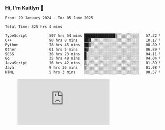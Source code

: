 ### Hi, I'm Kaitlyn 👋
<!--START_SECTION:waka-->

```txt
From: 29 January 2024 - To: 05 June 2025

Total Time: 825 hrs 4 mins

TypeScript          507 hrs 54 mins ██████████████▒░░░░░░░░░░   57.32 %
C++                 90 hrs 8 mins   ██▓░░░░░░░░░░░░░░░░░░░░░░   10.17 %
Python              78 hrs 45 mins  ██▒░░░░░░░░░░░░░░░░░░░░░░   08.89 %
Other               61 hrs 5 mins   █▓░░░░░░░░░░░░░░░░░░░░░░░   06.89 %
SCSS                36 hrs 23 mins  █░░░░░░░░░░░░░░░░░░░░░░░░   04.11 %
Go                  35 hrs 48 mins  █░░░░░░░░░░░░░░░░░░░░░░░░   04.04 %
JavaScript          16 hrs 42 mins  ▒░░░░░░░░░░░░░░░░░░░░░░░░   01.89 %
Java                9 hrs 36 mins   ▒░░░░░░░░░░░░░░░░░░░░░░░░   01.08 %
HTML                5 hrs 3 mins    ░░░░░░░░░░░░░░░░░░░░░░░░░   00.57 %
```

<!--END_SECTION:waka-->

<figure><embed src="https://wakatime.com/share/@018d58bc-3d22-46c9-b2d7-4ed36fb8172d/243b5d9b-77cd-4133-89ff-dcc8f225fa18.svg"></embed></figure>
